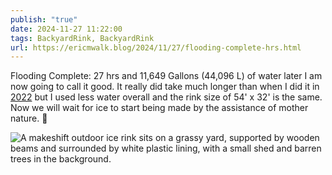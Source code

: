 ```yaml
---
publish: "true"
date: 2024-11-27 11:22:00
tags: BackyardRink, BackyardRink
url: https://ericmwalk.blog/2024/11/27/flooding-complete-hrs.html
---
```


Flooding Complete: 27 hrs and 11,649 Gallons (44,096 L) of water later I am now going to call it good. It really did take much longer than when I did it in [2022](https://ericmwalk.blog/2022/12/07/flooding-complete-a.html) but I used less water overall and the rink size of 54' x 32' is the same. Now we will wait for ice to start being made by the assistance of mother nature. 🧊

![A makeshift outdoor ice rink sits on a grassy yard, supported by wooden beams and surrounded by white plastic lining, with a small shed and barren trees in the background.](https://ericmwalk.blog/uploads/2024/img-1031.jpeg)